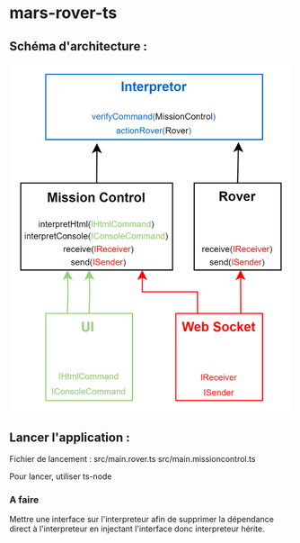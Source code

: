 # mars-rover-ts

## Schéma d'architecture :
![Schéma d'architecture](schema_architecture.png)

## Lancer l'application :

Fichier de lancement :
src/main.rover.ts
src/main.missioncontrol.ts

Pour lancer, utiliser ts-node

### A faire
Mettre une interface sur l'interpreteur afin de supprimer la dépendance direct à l'interpreteur en injectant l'interface donc interpreteur hérite. 

